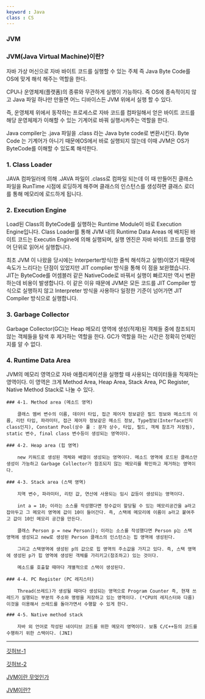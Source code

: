 ```yaml
---
keyword : Java
class : CS
---
```



### JVM

### JVM(Java Virtual Machine)이란?

자바 가상 머신으로 자바 바이트 코드를 실행할 수 있는 주체 즉 Java Byte Code를 OS에 맞게 해석 해주는 역할을 한다.

CPU나 운영체제(플랫폼)의 종류와 무관하게 실행이 가능하다. 즉 OS에 종속적이지 않고 Java 파일 하나만 만들면 어느 디바이스든 JVM 위에서 실행 할 수 있다.

즉, 운영체제 위에서 동작하는 프로세스로 자바 코드를 컴파일해서 얻은 바이트 코드를 해당 운영체제가 이해할 수 있는 기계어로 바꿔 실행시켜주는 역할을 한다.

Java compiler는 .java 파일을 .class 라는 Java byte code로 변환시킨다. Byte Code 는 기계어가 아니기 때문에OS에서 바로 실행되지 않는데 이때 JVM은 OS가 ByteCode를 이해할 수 있도록 해석한다.


### 1. Class Loader

JAVA 컴파일러에 의해 .JAVA 파일이 .class로 컴파일 되는데 이 때 만들어진 클래스 파일을 RunTime 시점에 로딩하게 해주며 클래스의 인스턴스를 생성하면 클래스 로더를 통해 메모리에 로드하게 됩니다.

### 2. Execution Engine

Load된 Class의 ByteCode를 실행하는 Runtime Module이 바로 Execution Engine입니다. Class Loader를 통해 JVM 내의 Runtime Data Areas 에 배치된 바이트 코드는 Executin Engine에 의해 실행되며, 실행 엔진은 자바 바이트 코드를 명령어 단위로 읽어서 실행합니다.

최초 JVM 이 나왔을 당시에는 Interperter방식(한 줄씩 해석하고 실행)이였기 때문에 속도가 느리다는 단점이 있었지만 JIT complier 방식을 통해 이 점을 보완했습니다. JIT는 ByteCode를 어셈블러 같은 NativeCode로 바꿔서 실행이 빠르지만 역시 변환하는데 비용이 발생합니다. 이 같은 이유 때문에 JVM은 모든 코드를 JIT Compiler 방식으로 실행하지 않고 Interpreter 방식을 사용하다 일정한 기준이 넘어가면 JIT Compiler 방식으로 실행합니다.

### 3. Garbage Collector

Garbage Collector(GC)는 Heap 메모리 영역에 생성(적재)된 객체들 중에 참조되지 않는 객체들을 탐색 후 제거하는 역할을 한다. GC가 역할을 하는 시간은 정확히 언제인지를 알 수 없다.

### 4. Runtime Data Area

JVM의 메모리 영역으로 자바 애플리케이션을 실행할 때 사용되는 데이터들을 적재하는 영역이다. 이 영역은 크게 Method Area, Heap Area, Stack Area, PC Register, Native Method Stack로 나눌 수 있다.


	### 4-1. Method area (메소드 영역)

		클래스 멤버 변수의 이름, 데이터 타입, 접근 제어자 정보같은 필드 정보와 메소드의 이름, 리턴 타입, 파라미터, 접근 제어자 정보같은 메소드 정보, Type정보(Interface인지 class인지), Constant Pool(상수 풀 : 문자 상수, 타입, 필드, 객체 참조가 저장됨), static 변수, final class 변수등이 생성되는 영역이다.

	### 4-2. Heap area (힙 영역)

		new 키워드로 생성된 객체와 배열이 생성되는 영역이다. 메소드 영역에 로드된 클래스만 생성이 가능하고 Garbage Collector가 참조되지 않는 메모리를 확인하고 제거하는 영역이다.

	### 4-3. Stack area (스택 영역)

		지역 변수, 파라미터, 리턴 값, 연산에 사용되는 임시 값등이 생성되는 영역이다.
		
		int a = 10; 이라는 소스를 작성했다면 정수값이 할당될 수 있는 메모리공간을 a라고 잡아두고 그 메모리 영역에 값이 10이 들어간다. 즉, 스택에 메모리에 이름이 a라고 붙여주고 값이 10인 메모리 공간을 만든다.
		
		클래스 Person p = new Person(); 이라는 소스를 작성했다면 Person p는 스택 영역에 생성되고 new로 생성된 Person 클래스의 인스턴스는 힙 영역에 생성된다.
		
		그리고 스택영역에 생성된 p의 값으로 힙 영역의 주소값을 가지고 있다. 즉, 스택 영역에 생성된 p가 힙 영역에 생성된 객체를 가리키고(참조하고) 있는 것이다.
		
		메소드를 호출할 때마다 개별적으로 스택이 생성된다.

	### 4-4. PC Register (PC 레지스터)

		Thread(쓰레드)가 생성될 때마다 생성되는 영역으로 Program Counter 즉, 현재 쓰레드가 실행되는 부분의 주소와 명령을 저장하고 있는 영역이다. (*CPU의 레지스터와 다름) 이것을 이용해서 쓰레드를 돌아가면서 수행할 수 있게 한다.

	### 4-5. Native method stack

		자바 외 언어로 작성된 네이티브 코드를 위한 메모리 영역이다. 보통 C/C++등의 코드를 수행하기 위한 스택이다. (JNI)

---

[깃허브-1](https://github.com/gyoogle/tech-interview-for-developer/blob/master/Language/%5Bjava%5D%20%EC%9E%90%EB%B0%94%20%EA%B0%80%EC%83%81%20%EB%A8%B8%EC%8B%A0(Java%20Virtual%20Machine).md)

[깃허브-2](https://github.com/jobhope/TechnicalNote/blob/master/java/JVM.md)

[JVM이란 무엇인가](https://velog.io/@tpdns90321/Spring-Study-1.-JVM%EC%9D%B4%EB%9E%80-%EB%AC%B4%EC%97%87%EC%9D%B8%EA%B0%80)

[JVM이란?](https://devlogofchris.tistory.com/65)